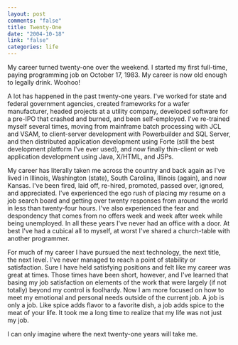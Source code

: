 ```yaml
--- 
layout: post
comments: "false"
title: Twenty-One
date: "2004-10-18"
link: "false"
categories: life
---
```

My career turned twenty-one over the weekend. I started my first full-time, paying programming job on October 17, 1983. My career is now old enough to legally drink. Woohoo!

A lot has happened in the past twenty-one years. I've worked for state and federal government agencies, created frameworks for a wafer manufacturer,  headed projects at a utility company, developed software for a pre-IPO that crashed and burned, and been self-employed. I've re-trained myself several times, moving from mainframe batch processing with JCL and VSAM, to client-server development with Powerbuilder and SQL Server, and then distributed application development using Forte (still the best development platform I've ever used), and now finally thin-client or web application development using Java, X/HTML, and JSPs.

My career has literally taken me across the country and back again as I've lived in Illinois, Washington (state), South Carolina, Illinois (again), and now Kansas. I've been fired, laid off, re-hired, promoted, passed over, ignored, and appreciated. I've experienced the ego rush of placing my resume on a job search board and getting over twenty responses from around the world in less than twenty-four hours. I've also experienced the fear and despondency that comes from no offers week and week after week while being unemployed. In all these years I've never had an office with a door. At best I've had a cubical all to myself, at worst I've shared a church-table with another programmer.

For much of my career I have pursued the next technology, the next title, the next level. I've never managed to reach a point of stability or satisfaction. Sure I have held satisfying positions and felt like my career was great at times. Those times have been short, however, and I've learned that basing my job satisfaction on elements of the work that were largely (if not totally) beyond my control is foolhardy. Now I am more focused on how to meet my emotional and personal needs outside of the current job. A job is only a job. Like spice adds flavor to a favorite dish, a job adds spice to the meat of your life. It took me a long time to realize that my life was not just my job.

I can only imagine where the next twenty-one years will take me.
